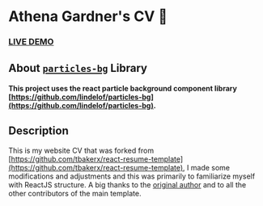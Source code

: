 # Athena Gardner's CV :page_with_curl:

### [LIVE DEMO](http://www.athena-gardner.com/)

## About [`particles-bg`](https://github.com/lindelof/particles-bg) Library
#### This project uses the react particle background component library [https://github.com/lindelof/particles-bg](https://github.com/lindelof/particles-bg). 

## Description
This is my website CV that was forked from [https://github.com/tbakerx/react-resume-template](https://github.com/tbakerx/react-resume-template), I made some modifications and adjustments and this was primarily to familiarize myself with ReactJS structure. A big thanks to the [original author](https://github.com/tbakerx) and to all the other contributors of the main template.


